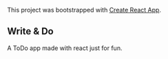 This project was bootstrapped with [Create React App](https://github.com/facebookincubator/create-react-app).

## Write & Do
A ToDo app made with react just for fun.
